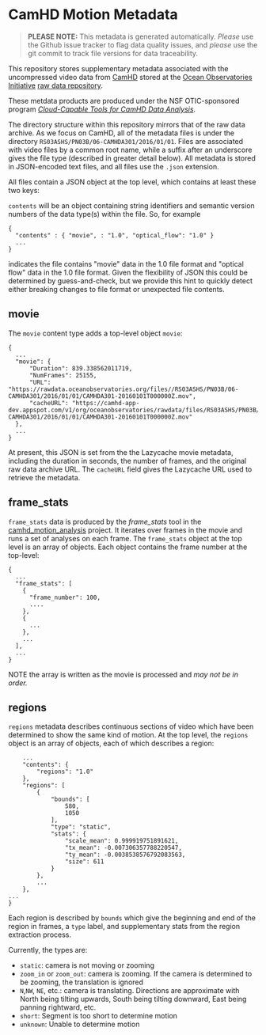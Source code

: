 # CamHD Motion Metadata

>  __PLEASE NOTE:__ This metadata is generated automatically.   _Please_ use the Github issue tracker to flag data quality issues, and _please_ use the git commit to track file versions for data traceability.

This repository stores supplementary metadata associated with the uncompressed video data from [CamHD](http://www.interactiveoceans.washington.edu/story/High_Definition_Video_Camera) stored at the [Ocean Observatories Initiative](http://oceanobservatories.org/) [raw data repository](https://rawdata.oceanobservatories.org/files/).

These metdata products are produced under the NSF OTIC-sponsored program [_Cloud-Capable Tools for CamHD Data Analysis_](https://camhd-analysis.github.io/public-www/).

The directory structure within this repository mirrors that of the raw data archive.  As we focus on CamHD, all of the metadata files is under the directory `RS03ASHS/PN03B/06-CAMHDA301/2016/01/01`.   Files are associated with video files by a common root name, while a suffix after an underscore gives the file type (described in greater detail below).  All metadata is stored in JSON-encoded text files, and all files use the `.json` extension.   

All files contain a JSON object at the top level, which contains at least these two keys:

`contents` will be an object containing string identifiers and semantic version numbers of the data type(s) within the file.  So, for example

```
{
  "contents" : { "movie", : "1.0", "optical_flow": "1.0" }
  ...
}
```

indicates the file contains "movie" data in the 1.0 file format and  "optical flow" data in the 1.0 file format.   Given the flexibility of JSON this could be determined by guess-and-check, but we provide this hint to quickly detect either breaking changes to file format or unexpected file contents.


## movie

The `movie` content type adds a top-level object `movie`:

```
{
  ...
  "movie": {
      "Duration": 839.338562011719,
      "NumFrames": 25155,
      "URL": "https://rawdata.oceanobservatories.org/files//RS03ASHS/PN03B/06-CAMHDA301/2016/01/01/CAMHDA301-20160101T000000Z.mov",
      "cacheURL": "https://camhd-app-dev.appspot.com/v1/org/oceanobservatories/rawdata/files/RS03ASHS/PN03B/06-CAMHDA301/2016/01/01/CAMHDA301-20160101T000000Z.mov"
  },
  ...
}
```

At present, this JSON is set from the the Lazycache movie metadata, including the duration in seconds, the number of frames, and the original raw data archive URL.   The `cacheURL` field gives the Lazycache URL used to retrieve the metadata.

## frame_stats

``frame_stats`` data is produced by the _frame_stats_ tool in the [camhd_motion_analysis](https://github.com/CamHD-Analysis/camhd_motion_analysis) project.  It iterates over frames in the movie and runs a set of analyses on each frame.    The `frame_stats` object at the top level is an array of objects.   Each object contains the frame number at the top-level:

```
{
  ...
  "frame_stats": [
    {
      "frame_number": 100,
      ....
    },
    {
      ...
    },
    ...
  ],
  ...
}
```

NOTE the array is written as the movie is processed and _may not be in order._


## regions

`regions` metadata describes continuous sections of video which have been determined to show the same kind of motion.  At the top level, the `regions` object is an array of objects, each of which describes a region:

```
    ...
    "contents": {
        "regions": "1.0"
    },
    "regions": [
        {
            "bounds": [
                580,
                1050
            ],
            "type": "static",
            "stats": {
                "scale_mean": 0.999919751891621,
                "tx_mean": -0.007306357788220547,
                "ty_mean": -0.0038538576792083563,
                "size": 611
            }
        },
        ...
    },
...
}
```

Each region is described by `bounds` which give the beginning and end of the region in frames, a `type` label, and supplementary stats from the region extraction process.

Currently, the types are:

 * `static`:  camera is not moving or zooming
 * `zoom_in` or `zoom_out`:  camera is zooming.  If the camera is determined to be zooming, the translation is ignored
 * `N`,`NW`, `NE`, etc.:  camera is translating.  Directions are approximate with North being tilting upwards, South being tilting downward, East being panning rightward, etc.
 * `short`:  Segment is too short to determine motion
 * `unknown`:  Unable to determine motion
